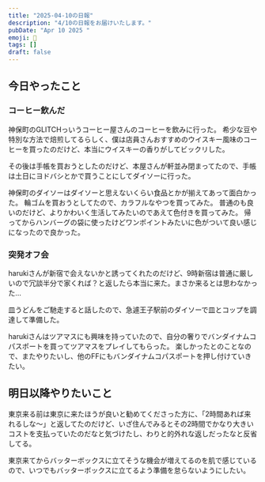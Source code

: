 ```yaml
---
title: "2025-04-10の日報"
description: "4/10の日報をお届けいたします。"
pubDate: "Apr 10 2025 "
emoji: 🦊
tags: []
draft: false
---
```


## 今日やったこと

### コーヒー飲んだ

神保町のGLITCHっいうコーヒー屋さんのコーヒーを飲みに行った。
希少な豆や特別な方法で焙煎してるらしく、僕は店員さんおすすめのウイスキー風味のコーヒーを買ったのだけど、本当にウイスキーの香りがしてビックリした。

その後は手帳を買おうとしたのだけど、本屋さんが軒並み閉まってたので、手帳は土日にヨドバシとかで買うことにしてダイソーに行った。

神保町のダイソーはダイソーと思えないくらい食品とかが揃えてあって面白かった。
輪ゴムを買おうとしてたので、カラフルなやつを買ってみた。
普通のも良いのだけど、よりかわいく生活してみたいのであえて色付きを買ってみた。
帰ってからハンバーグの袋に使ったけどワンポイントみたいに色がついて良い感じになったので良かった。

### 突発オフ会

harukiさんが新宿で会えないかと誘ってくれたのだけど、9時新宿は普通に厳しいので冗談半分で家くれば？と返したら本当に来た。まさか来るとは思わなかった…

皿うどんをご馳走すると話したので、急遽王子駅前のダイソーで皿とコップを調達して準備した。

harukiさんはツアマスにも興味を持っていたので、自分の奢りでバンダイナムコパスポートを買ってツアマスをプレイしてもらった。
楽しかったとのことなので、またやりたいし、他のFFにもバンダイナムコパスポートを押し付けていきたい。

## 明日以降やりたいこと

東京来る前は東京に来たほうが良いと勧めてくださった方に、「2時間あれば来れるしな〜」と返してたのだけど、いざ住んでみるとその2時間でかなり大きいコストを支払っていたのだなと気づけたし、わりと的外れな返しだったなと反省してる。

東京来てからバッターボックスに立てそうな機会が増えてるのを肌で感じているので、いつでもバッターボックスに立てるよう準備を怠らないようにしたい。
